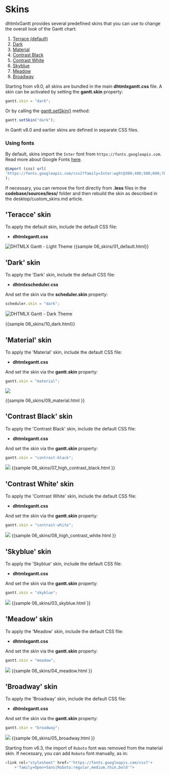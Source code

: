 Skins
==============

dhtmlxGantt provides several predefined skins that you can use to change the overall look of the Gantt chart:

1. [Terrace (default)](desktop/skins.md#terraceskin)
2. [Dark](desktop/skins.md#darkskin)
3. [Material](desktop/skins.md#materialskin)
4. [Contrast Black](desktop/skins.md#contrastblackskin) 
5. [Contrast White](desktop/skins.md#contrastwhiteskin)
6. [Skyblue](desktop/skins.md#skyblueskin) 
7. [Meadow](desktop/skins.md#meadowskin)
8. [Broadway](desktop/skins.md#broadwayskin)


Starting from v9.0, all skins are bundled in the main **dhtmlxgantt.css** file. A skin can be activated by setting the **gantt.skin** property:

~~~js
gantt.skin = "dark";
~~~

Or by calling the [gantt.setSkin()](api/gantt_setskin.md) method:

~~~js
gantt.setSkin("dark");
~~~

In Gantt v8.0 and earlier skins are defined in separate CSS files. 

### Using fonts

By default, skins import the `Inter` font from `https://fonts.googleapis.com`. Read more about Google Fonts [here](https://developers.google.com/fonts).

~~~js
@import (css) url(
'https://fonts.googleapis.com/css2?family=Inter:wght@300;400;500;600;700;800&display=swap'
);
~~~

If necessary, you can remove the font directly from **.less** files in the **codebase/sources/less/** folder 
and then rebuild the skin as described in the desktop/custom_skins.md article.

'Teracce' skin 
-----------------------------

To apply the default skin, include the default CSS file:


- **dhtmlxgantt.css**

<img alt="DHTMLX Gantt - Light Theme" src="desktop/gantt-default-skin.png"/>
{{sample 06_skins/01_default.html}}

'Dark' skin 
-----------------------------

To apply the 'Dark' skin, include the default CSS file:

- **dhtmlxscheduler.css**

And set the skin via the **scheduler.skin** property:

~~~js
scheduler.skin = "dark";
~~~

<img alt="DHTMLX Gantt - Dark Theme" src="desktop/gantt_dark_skin.png" style="border: 1px solid #E4E4E4"/>

{{sample 06_skins/10_dark.html}}

'Material' skin
--------------------

To apply the 'Material' skin, include the default CSS file:

- **dhtmlxgantt.css**

And set the skin via the **gantt.skin** property:

~~~js
gantt.skin = "material";
~~~

<img src="desktop/gantt_material_skin.png"/>

{{sample
06_skins/09_material.html
}}

'Contrast Black' skin
--------------------
To apply the 'Contrast Black' skin, include the default CSS file:

- **dhtmlxgantt.css**

And set the skin via the **gantt.skin** property:

~~~js
gantt.skin = "contrast-black";
~~~

<img src="desktop/gantt_contrast_black_skin.png"/>
{{sample
06_skins/07_high_contrast_black.html
}}

'Contrast White' skin
---------------------
To apply the 'Contrast White' skin, include the default CSS file:

- **dhtmlxgantt.css**

And set the skin via the **gantt.skin** property:

~~~js
gantt.skin = "contrast-white";
~~~

<img src="desktop/gantt_contrast_white_skin.png"/>
{{sample
06_skins/08_high_contrast_white.html
}}

'Skyblue' skin
----------------------------------
To apply the 'Skyblue' skin, include the default CSS file:

- **dhtmlxgantt.css**

And set the skin via the **gantt.skin** property:

~~~js
gantt.skin = "skyblue";
~~~

<img src="desktop/gantt-skyblue-skin.png"/>
{{sample
06_skins/03_skyblue.html
}}



'Meadow' skin
-----------------------------

To apply the 'Meadow' skin, include the default CSS file:

- **dhtmlxgantt.css**

And set the skin via the **gantt.skin** property:

~~~js
gantt.skin = "meadow";
~~~


<img src="desktop/gantt-meadow-skin.png"/>
{{sample
06_skins/04_meadow.html
}}


'Broadway' skin
-----------------------------
To apply the 'Broadway' skin, include the default CSS file:

- **dhtmlxgantt.css**

And set the skin via the **gantt.skin** property:

~~~js
gantt.skin = "broadway";
~~~


<img src="desktop/gantt-broadway-skin.png"/>
{{sample
06_skins/05_broadway.html
}}




Starting from v6.3, the import of `Roboto` font was removed from the material skin. If necessary, you can add `Roboto` font manually, as in:

~~~js
<link rel="stylesheet" href="'https://fonts.googleapis.com/css?'+
    +'family=Open+Sans|Roboto:regular,medium,thin,bold'">
~~~